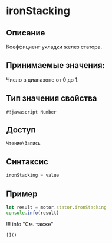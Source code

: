 # ironStacking

## Описание
Коеффициент укладки желез статора.

## Принимаемые значения:
Число в диапазоне от 0 до 1.

## Тип значения свойства
`#!javascript Number`

## Доступ
`Чтение\Запись`

## Синтаксис
```javascript
ironStacking = value
```

## Пример
```javascript linenums="1"
let result = motor.stator.ironStacking
console.info(result)
```

!!! info "См. также"

    []()

